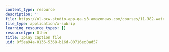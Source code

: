 ```yaml
---
content_type: resource
description: ''
file: https://ol-ocw-studio-app-qa.s3.amazonaws.com/courses/11-382-water-diplomacy-spring-2021/8f5ea94a01365368b16d80716ed8ad57_uRJFjEXhOPw.vtt
file_type: application/x-subrip
learning_resource_types: []
resourcetype: Other
title: 3play caption file
uid: 8f5ea94a-0136-5368-b16d-80716ed8ad57
---
```

